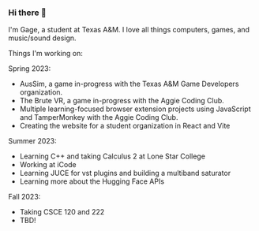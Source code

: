 ### Hi there 👋
I'm Gage, a student at Texas A&M. I love all things computers, games, and music/sound design.

Things I'm working on:

Spring 2023:
* AusSim, a game in-progress with the Texas A&M Game Developers organization.
* The Brute VR, a game in-progress with the Aggie Coding Club.
* Multiple learning-focused browser extension projects using JavaScript and TamperMonkey with the Aggie Coding Club.
* Creating the website for a student organization in React and Vite

Summer 2023:
* Learning C++ and taking Calculus 2 at Lone Star College
* Working at iCode
* Learning JUCE for vst plugins and building a multiband saturator
* Learning more about the Hugging Face APIs

Fall 2023:
* Taking CSCE 120 and 222
* TBD!

<!--
**GageHoweTamu/GageHoweTamu** is a ✨ _special_ ✨ repository because its `README.md` (this file) appears on your GitHub profile.

Here are some ideas to get you started:

- 🔭 I’m currently working on ...
- 🌱 I’m currently learning ...
- 👯 I’m looking to collaborate on ...
- 🤔 I’m looking for help with ...
- 💬 Ask me about ...
- 📫 How to reach me: ...
- 😄 Pronouns: ...
- ⚡ Fun fact: ...
-->

